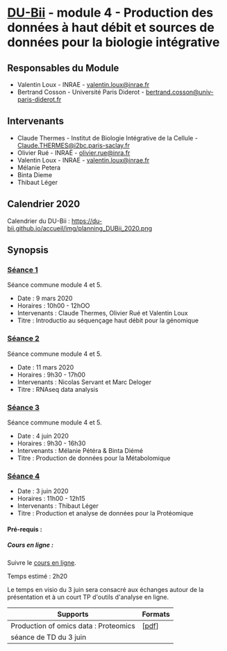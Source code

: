 # [DU-Bii](https://du-bii.github.io/accueil) - module 4 - Production des données à haut débit et sources de données pour la biologie intégrative

## Responsables du Module
* Valentin Loux - INRAE - valentin.loux@inrae.fr
* Bertrand Cosson - Université Paris Diderot - bertrand.cosson@univ-paris-diderot.fr

## Intervenants
* Claude Thermes - Institut de Biologie Intégrative de la Cellule - Claude.THERMES@i2bc.paris-saclay.fr
* Olivier Rué - INRAE - olivier.rue@inra.fr
* Valentin Loux - INRAE - valentin.loux@inrae.fr
* Mélanie Petera
* Binta Dieme
* Thibaut Léger


## Calendrier 2020

Calendrier du DU-Bii : <https://du-bii.github.io/accueil/img/planning_DUBii_2020.png>

## Synopsis

### [Séance 1](https://github.com/DU-Bii/module-5-Methodes-Outils/tree/master/seance1)
Séance commune module 4 et 5.
- Date : 9 mars 2020
- Horaires : 10h00 - 12hOO
- Intervenants : Claude Thermes, Olivier Rué et Valentin Loux
- Titre : Introductio au séquençage haut débit pour la génomique



### [Séance 2](https://github.com/DU-Bii/module-5-Methodes-Outils/tree/master/seance2)
Séance commune module 4 et 5.
- Date : 11 mars 2020
- Horaires : 9h30 - 17h00
- Intervenants : Nicolas Servant et Marc Deloger
- Titre : RNAseq data analysis

### [Séance 3](https://github.com/DU-Bii/module-5-Methodes-Outils/tree/master/seance3)
Séance commune module 4 et 5.
- Date : 4 juin 2020
- Horaires : 9h30 - 16h30
- Intervenants : Mélanie Pétéra & Binta Diémé
- Titre : Production de données pour la Métabolomique

### [Séance 4](https://github.com/DU-Bii/module-4-Production-Donnee/tree/master/seance4)
- Date : 3 juin 2020
- Horaires : 11h00 - 12h15
- Intervenants : Thibaut Léger
- Titre : Production et analyse de données pour la Protéomique

#### Pré-requis :
##### Cours en ligne :
Suivre le [cours en ligne](http://youtu.be/DEUNOSUOhi0?hd=1).

Temps estimé : 2h20

Le temps en visio du 3 juin sera consacré aux échanges autour de la présentation et à un court TP d'outils d'analyse en ligne.

| Supports | Formats |
|--------------------------------------------------|--------|
| Production of omics data : Proteomics | [[pdf](seance4/280520-DUBii-TLeger.pdf)]
| séance de TD du 3 juin |  | [pdf](seance4/030620-TD-DUBii-proteomics-TLeger.pdf) [xlsx](seance4/280520-Candida-albicans-protein-measurements-label-free.xlsx)




